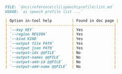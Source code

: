 ﻿```markdown
FILE: `docs\reference\cli\speech\profile\list.md`
USAGE: `ai speech profile list ...`

| Option in-tool help         | Found in doc page |
|-----------------------------|------------------|
| `--key KEY`                 | Yes              |
| `--region REGION`           | Yes              |
| `--kind KIND`               | Yes              |
| `--output file PATH`        | Yes              |
| `--output json PATH`        | Yes              |
| `--output-ids @@FILE`       | No               |
| `--output-names @@FILE`     | No               |
| `--output-add-id @@FILE`    | No               |
| `--output-add-name @@FILE`  | No               |
```